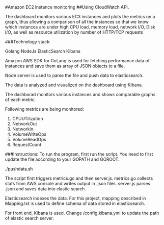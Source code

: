 #Amazon EC2 instance monitoring
##Using CloudWatch API.

The dashboard monitors various EC3 instances and plots the metrics on a graph, thus allowing a comparison of all the instances so that we know which instances are under high CPU load, memory load, network I/O, Disk I/O, as well as resource utilization by number of HTTP/TCP requests

###Technology stack:

Golang
NodeJs
ElasticSearch
Kibana

Amazon AWS SDK for GoLang is used for fetching performance data of instances and save them as array of JSON objects to a file.

Node server is used to parse the file and push data to elasticsearch.

The data is analyzed and visualized on the dashboard using Kibana.

The dashborad monitors various instances and shows comparable graphs of each metric.

Following metrics are being monitored:
1. CPUUTilization
2. NetworkOut
3. NetworkIn
4. VolumeWriteOps
5. VolumeReadOps
6. RequestCount


###Instructions:
To run the program, first run the script. You need to first update the file according to your GOPATH and GOROOT.

./pushdata.sh

The script first triggers metrics.go and then server.js.
metrics.go collects stats from AWS console and writes output in .json files.
server.js parses .json and saves data into elastic search.

Elasticsearch indexes the data. For this project, mapping described in Mapping.txt is used to define schema of data stored in elasticsearch.

For front end, Kibana is used. 
Change /config.kibana.yml to update the path of elastic search server.
